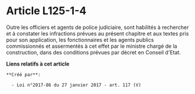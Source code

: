 # Article L125-1-4

Outre les officiers et agents de police judiciaire, sont habilités à  rechercher et à constater les infractions prévues au
présent chapitre et  aux textes pris pour son application, les fonctionnaires et les agents  publics commissionnés et
assermentés à cet effet par le ministre chargé  de la construction, dans des conditions prévues par décret en Conseil
d'Etat.

**Liens relatifs à cet article**

	**Créé par**:

	  - Loi n°2017-86 du 27 janvier 2017 - art. 117 (V)
